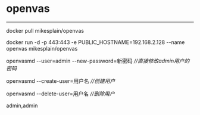 # openvas

---
docker pull mikesplain/openvas

docker run -d -p 443:443 -e PUBLIC_HOSTNAME=192.168.2.128 --name openvas mikesplain/openvas

openvasmd --user=admin --new-password=新密码 *//直接修改admin用户的密码*

openvasmd --create-user=用户名 *//创建用户*

openvasmd --delete-user=用户名 *//删除用户*

admin,admin
